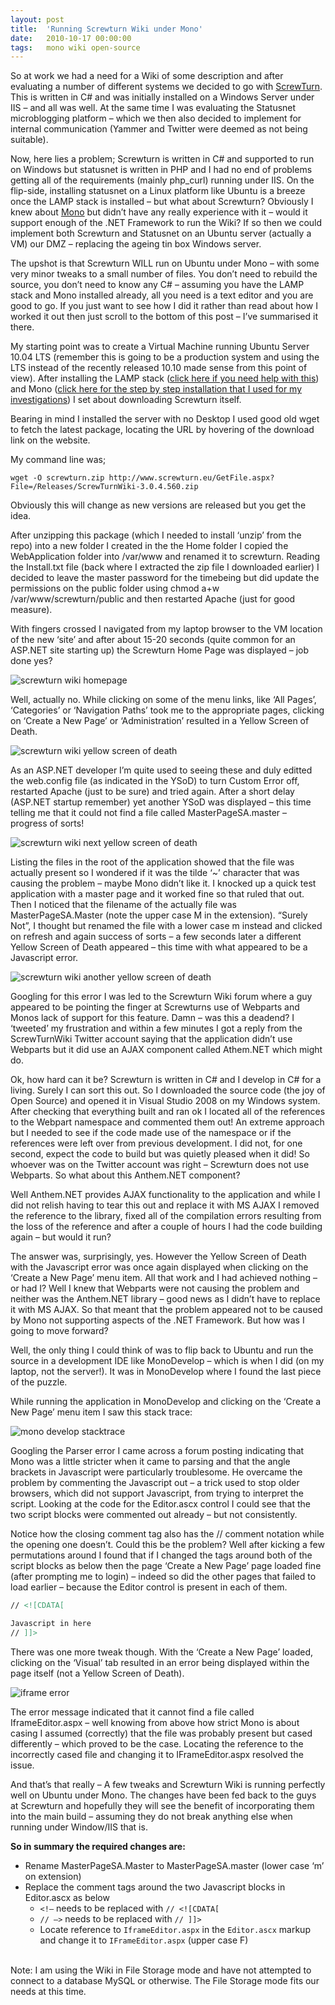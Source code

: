 ```yaml
---
layout: post
title:  'Running Screwturn Wiki under Mono'
date:   2010-10-17 00:00:00
tags:   mono wiki open-source
---
```

So at work we had a need for a Wiki of some description and after evaluating a number of different systems we decided to go with <a href='http://www.screwturn.eu/' target='_blank'>ScrewTurn</a>. This is written in C# and was initially installed on a Windows Server under IIS – and all was well. At the same time I was evaluating the Statusnet microblogging platform – which we then also decided to implement for internal communication (Yammer and Twitter were deemed as not being suitable).

Now, here lies a problem; Screwturn is written in C# and supported to run on Windows but statusnet is written in PHP and I had no end of problems getting all of the requirements (mainly php_curl) running under IIS. On the flip-side, installing statusnet on a Linux platform like Ubuntu is a breeze once the LAMP stack is installed – but what about Screwturn? Obviously I knew about <a href='https://www.mono-project.com/' target='_blank'>Mono</a> but didn’t have any really experience with it – would it support enough of the .NET Framework to run the Wiki? If so then we could implement both Screwturn and Statusnet on an Ubuntu server (actually a VM) our DMZ – replacing the ageing tin box Windows server.
<!--more-->
The upshot is that Screwturn WILL run on Ubuntu under Mono – with some very minor tweaks to a small number of files. You don’t need to rebuild the source, you don’t need to know any C# – assuming you have the LAMP stack and Mono installed already, all you need is a text editor and you are good to go. If you just want to see how I did it rather than read about how I worked it out then just scroll to the bottom of this post – I’ve summarised it there.

My starting point was to create a Virtual Machine running Ubuntu Server 10.04 LTS (remember this is going to be a production system and using the LTS instead of the recently released 10.10 made sense from this point of view). After installing the LAMP stack (<a href='http://www.howtoforge.com/ubuntu_lamp_for_newbies' target='_blank'>click here if you need help with this</a>) and Mono (<a href='http://www.ivankristianto.com/software-development/mono/howto-run-asp-net-on-linux-with-apache-web-server-mono-mod_mono/760/' target='_blank'>click here for the step by step installation that I used for my investigations</a>) I set about downloading Screwturn itself.

Bearing in mind I installed the server with no Desktop I used good old wget to fetch the latest package, locating the URL by hovering of the download link on the website.

My command line was;
```
wget -O screwturn.zip http://www.screwturn.eu/GetFile.aspx?File=/Releases/ScrewTurnWiki-3.0.4.560.zip
```
Obviously this will change as new versions are released but you get the idea.

After unzipping this package (which I needed to install ‘unzip’ from the repo) into a new folder I created in the the Home folder I copied the WebApplication folder into /var/www and renamed it to screwturn. Reading the Install.txt file (back where I extracted the zip file I downloaded earlier) I decided to leave the master password for the timebeing but did update the permissions on the public folder using chmod a+w /var/www/screwturn/public and then restarted Apache (just for good measure).

With fingers crossed I navigated from my laptop browser to the VM location of the new ‘site’ and after about 15-20 seconds (quite common for an ASP.NET site starting up) the Screwturn Home Page was displayed – job done yes?

![screwturn wiki homepage](/assets/images/stw_initial_load.png)

Well, actually no. While clicking on some of the menu links, like ‘All Pages’, ‘Categories’ or ‘Navigation Paths’ took me to the appropriate pages, clicking on ‘Create a New Page’ or ‘Administration’ resulted in a Yellow Screen of Death.

![screwturn wiki yellow screen of death](/assets/images/stw_yellow_screen_of_death_1.png)

As an ASP.NET developer I’m quite used to seeing these and duly editted the web.config file (as indicated in the YSoD) to turn Custom Error off, restarted Apache (just to be sure) and tried again. After a short delay (ASP.NET startup remember) yet another YSoD was displayed – this time telling me that it could not find a file called MasterPageSA.master – progress of sorts!

![screwturn wiki next yellow screen of death](/assets/images/stw_yellow_screen_of_death_2.png)

Listing the files in the root of the application showed that the file was actually present so I wondered if it was the tilde ‘~’ character that was causing the problem – maybe Mono didn’t like it. I knocked up a quick test application with a master page and it worked fine so that ruled that out. Then I noticed that the filename of the actually file was MasterPageSA.Master (note the upper case M in the extension). “Surely Not”, I thought but renamed the file with a lower case m instead and clicked on refresh and again success of sorts – a few seconds later a different Yellow Screen of Death appeared – this time with what appeared to be a Javascript error.

![screwturn wiki another yellow screen of death](/assets/images/stw_yellow_screen_of_death.png)

Googling for this error I was led to the Screwturn Wiki forum where a guy appeared to be pointing the finger at Screwturns use of Webparts and Monos lack of support for this feature. Damn – was this a deadend? I ‘tweeted’ my frustration and within a few minutes I got a reply from the ScrewTurnWiki Twitter account saying that the application didn’t use Webparts but it did use an AJAX component called Athem.NET which might do.

Ok, how hard can it be? Screwturn is written in C# and I develop in C# for a living. Surely I can sort this out. So I downloaded the source code (the joy of Open Source) and opened it in Visual Studio 2008 on my Windows system. After checking that everything built and ran ok I located all of the references to the Webpart namespace and commented them out! An extreme approach but I needed to see if the code made use of the namespace or if the references were left over from previous development. I did not, for one second, expect the code to build but was quietly pleased when it did! So whoever was on the Twitter account was right – Screwturn does not use Webparts. So what about this Anthem.NET component?

Well Anthem.NET provides AJAX functionality to the application and while I did not relish having to tear this out and replace it with MS AJAX I removed the reference to the library, fixed all of the compilation errors resulting from the loss of the reference and after a couple of hours I had the code building again – but would it run?

The answer was, surprisingly, yes. However the Yellow Screen of Death with the Javascript error was once again displayed when clicking on the ‘Create a New Page’ menu item. All that work and I had achieved nothing – or had I? Well I knew that Webparts were not causing the problem and neither was the Anthem.NET library – good news as I didn’t have to replace it with MS AJAX. So that meant that the problem appeared not to be caused by Mono not supporting aspects of the .NET Framework. But how was I going to move forward?

Well, the only thing I could think of was to flip back to Ubuntu and run the source in a development IDE like MonoDevelop – which is when I did (on my laptop, not the server!). It was in MonoDevelop where I found the last piece of the puzzle.

While running the application in MonoDevelop and clicking on the ‘Create a New Page’ menu item I saw this stack trace:

![mono develop stacktrace](/assets/images/mono_develop_stacktrace.png)

Googling the Parser error I came across a forum posting indicating that Mono was a little stricter when it came to parsing and that the angle brackets in Javascript were particularly troublesome. He overcame the problem by commenting the Javascript out – a trick used to stop older browsers, which did not support Javascript, from trying to interpret the script. Looking at the code for the Editor.ascx control I could see that the two script blocks were commented out already – but not consistently.

Notice how the closing comment tag also has the // comment notation while the opening one doesn’t. Could this be the problem? Well after kicking a few permutations around I found that if I changed the tags around both of the script blocks as below then the page ‘Create a New Page’ page loaded fine (after prompting me to login) – indeed so did the other pages that failed to load earlier – because the Editor control is present in each of them.
```xml
// <![CDATA[

Javascript in here
// ]]>
```
There was one more tweak though. With the ‘Create a New Page’ loaded, clicking on the ‘Visual’ tab resulted in an error being displayed within the page itself (not a Yellow Screen of Death).

![iframe error](/assets/images/iframe_error.png)

The error message indicated that it cannot find a file called IframeEditor.aspx – well knowing from above how strict Mono is about casing I assumed (correctly) that the file was probably present but cased differently – which proved to be the case. Locating the reference to the incorrectly cased file and changing it to IFrameEditor.aspx resolved the issue.

And that’s that really – A few tweaks and Screwturn Wiki is running perfectly well on Ubuntu under Mono. The changes have been fed back to the guys at Screwturn and hopefully they will see the benefit of incorporating them into the main build – assuming they do not break anything else when running under Window/IIS that is.

**So in summary the required changes are:**

- Rename MasterPageSA.Master to MasterPageSA.master (lower case ‘m’ on extension)
- Replace the comment tags around the two Javascript blocks in Editor.ascx as below
    - `<!–` needs to be replaced with `// <![CDATA[`
    - `// –>` needs to be replaced with `// ]]>`
    - Locate reference to `IframeEditor.aspx` in the `Editor.ascx` markup and change it to `IFrameEditor.aspx` (upper case F)

<br/>
Note: I am using the Wiki in File Storage mode and have not attempted to connect to a database MySQL or otherwise. The File Storage mode fits our needs at this time.
